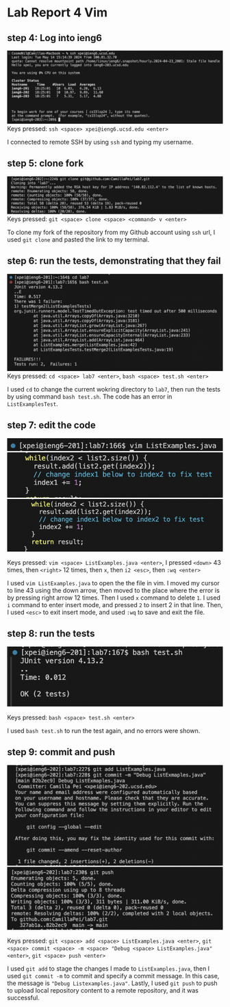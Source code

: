 # Lab Report 4 Vim 
## step 4: Log into ieng6
![STEP4](lab4_step4.jpg)
Keys pressed: `ssh <space> xpei@ieng6.ucsd.edu <enter>`

I connected to remote SSH by using `ssh` and typing my username. 

## step 5: clone fork 
![STEP5](lab4_step5new.jpg)
Keys pressed: `git <space> clone <space> <command> v <enter>`

To clone my fork of the repository from my Github account using `ssh` url, I used `git clone` and pasted the link to my terminal. 

## step 6: run the tests, demonstrating that they fail 
![STEP6](lab4step6.jpg)
Keys pressed: `cd <space> lab7 <enter>`, `bash <space> test.sh <enter>`

I used `cd` to change the current wokring directory to `lab7`, then run the tests by using command `bash test.sh`. 
The code has an error in `ListExamplesTest`. 

## step 7: edit the code
![STEP7pic1](lab4step7a.jpg)
![STEP7pic2](lab4step7b.jpg)
![STEP7pic3](lab4step7c.jpg)

Keys pressed: `vim <space> ListExamples.java <enter>`,
I pressed `<down>` 43 times, then `<right>` 12 times, then `x`, then `i2 <esc>`, then `:wq <enter>`

I used `vim ListExamples.java` to open the the file in vim. I moved my cursor to line 43 using the down arrow, then moved to the place where the error is by pressing right arrow 12 times. Then I used `x` command to delete `1`. I used `i` command to enter insert mode, and pressed `2` to insert 2 in that line. Then, I used `<esc>` to exit insert mode, and used `:wq` to save and exit the file. 

## step 8: run the tests 
![STEP8](lab4step8.jpg)

Keys pressed: `bash <space> test.sh <enter>` 

I used `bash test.sh` to run the test again, and no errors were shown. 

## step 9: commit and push 
![STEP9A](lab4_step9a.jpg)
![STEP9](lab4_step9new.jpg)

Keys pressed: `git <space> add <space> ListExamples.java <enter>`, `git <space> commit <space> -m <space> "Debug <space> ListExamples.java" <enter>`, `git <space> push <enter>`

I used `git add` to stage the changes I made to `ListExamples.java`, then I used `git commit -m` to commit and specify a commit message. 
In this case, the message is `"Debug Listexamples.java"`. Lastly, I used `git push` to push to upload local repository content to a remote repository, and it was successful. 

